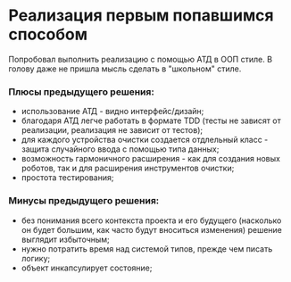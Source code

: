 # Реализация первым попавшимся способом

Попробовал выполнить реализацию с помощью АТД в ООП стиле.
В голову даже не пришла мысль сделать в "школьном" стиле.

### Плюсы предыдущего решения:
- использование АТД - видно интерфейс/дизайн;
- благодаря АТД легче работать в формате TDD (тесты не зависят от реализации, реализация не зависит от тестов);
- для каждого устройства очистки создается отдлельный класс - защита случайного ввода с помощью типа данных;
- возможность гармоничного расширения - как для создания новых роботов, так и для расширения инструментов очистки;
- простота тестирования;

### Минусы предыдущего решения:
- без понимания всего контекста проекта и его будущего (насколько он будет большим, как часто будут вноситься изменения) решение выглядит избыточным;
- нужно потратить время над системой типов, прежде чем писать логику;
- объект инкапсулирует состояние;